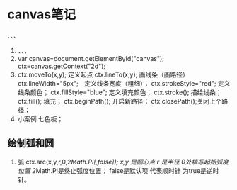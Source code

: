 # canvas笔记
、、、
1. <canvas id="canvas" width="800" height="800"></canvas>
、、、
2. var canvas=document.getElementById("canvas");
        ctx=canvas.getContext("2d");
3. ctx.moveTo(x,y); 定义起点
   ctx.lineTo(x,y); 画线条（画路径）
   ctx.lineWidth="5px";　定义线条宽度（粗细）；
   ctx.strokeStyle="red"; 定义线条颜色；
   ctx.fillStyle="blue"; 定义填充颜色；
   ctx.stroke(); 描绘线条；
   ctx.fill(); 填充；
   ctx.beginPath(); 开启新路径；
   ctx.closePath();关闭上个路径；
4. 小案例 七色板；


## 绘制弧和圆
1. 弧 ctx.arc(x,y,r,0,2*Math.PI[,false]);  x,y 是圆心点 r 是半径 0处填写起始弧度位置  2*Math.PI是终止弧度位置； false是默认项 代表顺时针 为true是逆时针。